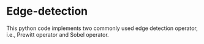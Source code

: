 # Edge-detection
This python code implements two commonly used edge detection operator, i.e., Prewitt operator and Sobel operator.
